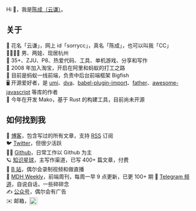 
Hi 👋，我是[陈成（云谦）](https://twitter.com/chenchengpro)。

## 关于

📛 花名「云谦」，网上 id「sorrycc」，真名「陈成」，也可以叫我「CC」  
👨‍👩‍👦‍👦 男、两娃、现居杭州  
🤲 35+、ZJU、P8、热爱代码、工具、单机游戏、分享和写作  
💼 2008 年加入淘宝，开启在阿里和蚂蚁的打工之路  
🐜 目前是蚂蚁一线前端，负责中后台前端框架 Bigfish  
🖥️ 开源爱好者，是 [umi](https://github.com/umijs)、[dva](https://github.com/dvajs/dva)、[babel-plugin-import](https://github.com/umijs/babel-plugin-import)、[father](https://github.com/umijs/father)、[awesome-javascript](https://github.com/sorrycc/awesome-javascript) 等库的作者  
🦀 今年在开发 Mako，基于 Rust 的构建工具，目前尚未开源

## 如何找到我

📡 [博客](https://sorrycc.com/)，包含写过的所有文章，支持 [RSS](https://sorrycc.com/feed/) 订阅  
🐦 [Twitter](https://twitter.com/chenchengpro)，但很少活跃  
👨‍💻 [Github](https://github.com/sorrycc)，日常工作以 Github 为主  
🪐 [知识星球](https://q.sorrycc.com/)，主写作渠道，已写 400+ 篇文章，付费  
🎥 [B 站](https://space.bilibili.com/27472034)，偶尔会录制视频和做直播  
📅 [MDH Weekly](https://sorrycc.com/mdh/)，前端周刊，每周一早 9 点更新，已更 100+ 期
💬 [Telegram 频道](https://t.me/yqtalk)，自说自话，一些碎碎念  
✍️ [公众号](https://mp.weixin.qq.com/mp/appmsgalbum?__biz=MjM5NDgyODI4MQ==&action=getalbum&album_id=2199691505051729920&scene=173&subscene=&sessionid=svr_0a7e2440274&enterid=1703775230&from_msgid=2247486766&from_itemidx=1&count=3&nolastread=1#wechat_redirect)，偶尔会有广告  
✉️ 邮箱，<img src="https://img.alicdn.com/imgextra/i4/O1CN01ltwEFV1qnN7YwxY3F_!!6000000005540-2-tps-502-77.png" style="height:21px;display:inline-block;vertical-align:middle;" />
